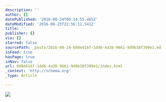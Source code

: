 ```yaml
---
description: ''
author: []
datePublished: '2016-08-24T00:14:55.465Z'
dateModified: '2016-08-23T22:56:11.541Z'
title: ''
publisher: {}
via: {}
starred: false
sourcePath: _posts/2016-08-24-608e416f-1dd6-4a38-9661-9d9b38f399e1.md
inFeed: true
hasPage: true
inNav: false
url: 608e416f-1dd6-4a38-9661-9d9b38f399e1/index.html
_context: 'http://schema.org'
_type: Article

---
```

![](https://the-grid-user-content.s3-us-west-2.amazonaws.com/c6639fa7-ccf1-4fca-b2e7-e96c48e375fc.png)